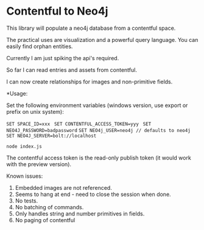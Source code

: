 Contentful to Neo4j
===================

This library will populate a neo4j database from a contentful space.

The practical uses are visualization and a powerful query language.
You can easily find orphan entities.

Currently I am just spiking the api's required.

So far I can read entries and assets from contentful.

I can now create relationships for images and non-primitive fields. 

*Usage:

Set the following environment variables (windows version, use export or prefix on unix system):

``` SET SPACE_ID=xxx ```
``` SET CONTENTFUL_ACCESS_TOKEN=yyy```
``` SET NEO4J_PASSWORD=badpassword```
``` SET NEO4j_USER=neo4j // defaults to neo4j ```
``` SET NEO4J_SERVER=bolt://localhost ```

```node index.js```

The contentful access token is the read-only publish token (it would work with the preview version).

Known issues:

1. Embedded images are not referenced.
2. Seems to hang at end - need to close the session when done.
3. No tests.
4. No batching of commands.
5. Only handles string and number primitives in fields.
6. No paging of contentful